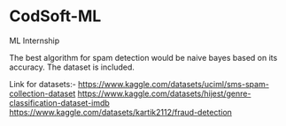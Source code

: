 # CodSoft-ML
ML Internship

The best algorithm for spam detection would be naive bayes based on its accuracy. The dataset is included.


Link for datasets:-
https://www.kaggle.com/datasets/uciml/sms-spam-collection-dataset
https://www.kaggle.com/datasets/hijest/genre-classification-dataset-imdb
https://www.kaggle.com/datasets/kartik2112/fraud-detection

